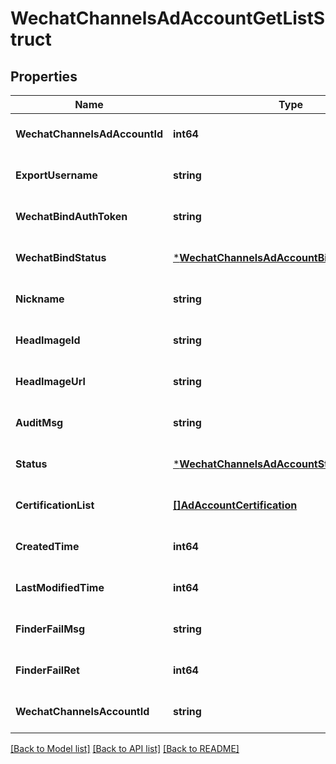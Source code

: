 # WechatChannelsAdAccountGetListStruct

## Properties
Name | Type | Description | Notes
------------ | ------------- | ------------- | -------------
**WechatChannelsAdAccountId** | **int64** |  | [optional] [default to null]
**ExportUsername** | **string** |  | [optional] [default to null]
**WechatBindAuthToken** | **string** |  | [optional] [default to null]
**WechatBindStatus** | [***WechatChannelsAdAccountBindWechatStatus**](WechatChannelsAdAccountBindWechatStatus.md) |  | [optional] [default to null]
**Nickname** | **string** |  | [optional] [default to null]
**HeadImageId** | **string** |  | [optional] [default to null]
**HeadImageUrl** | **string** |  | [optional] [default to null]
**AuditMsg** | **string** |  | [optional] [default to null]
**Status** | [***WechatChannelsAdAccountStatus**](WechatChannelsAdAccountStatus.md) |  | [optional] [default to null]
**CertificationList** | [**[]AdAccountCertification**](ad_account_certification.md) |  | [optional] [default to null]
**CreatedTime** | **int64** |  | [optional] [default to null]
**LastModifiedTime** | **int64** |  | [optional] [default to null]
**FinderFailMsg** | **string** |  | [optional] [default to null]
**FinderFailRet** | **int64** |  | [optional] [default to null]
**WechatChannelsAccountId** | **string** |  | [optional] [default to null]

[[Back to Model list]](../README.md#documentation-for-models) [[Back to API list]](../README.md#documentation-for-api-endpoints) [[Back to README]](../README.md)


